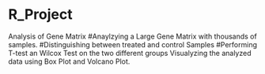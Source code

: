 # R_Project
Analysis of Gene Matrix
#Anaylzying a Large Gene Matrix with thousands of samples.
#Distinguishing between treated and control Samples
#Performing T-test an Wilcox Test on the two different groups
Visualyzing the analyzed data using Box Plot and Volcano Plot.
